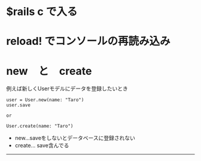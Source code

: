 # $rails c で入る
# reload! でコンソールの再読み込み

# new　と　create
例えば新しくUserモデルにデータを登録したいとき
~~~
user = User.new(name: "Taro")
user.save

or

User.create(name: "Taro")
~~~
- new...saveをしないとデータベースに登録されない
- create... save含んでる
***
